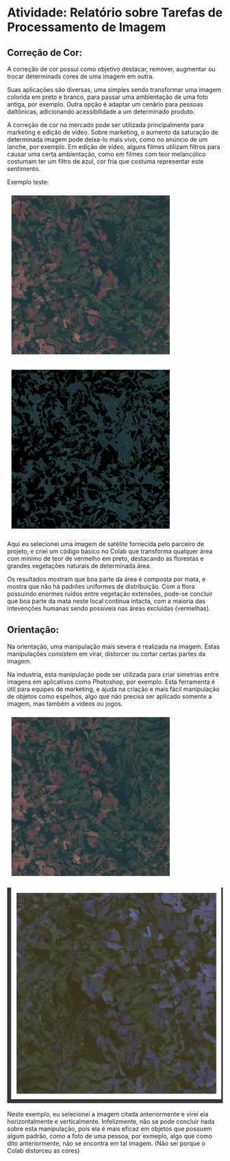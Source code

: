 # Atividade: Relatório sobre Tarefas de Processamento de Imagem

## Correção de Cor:

A correção de cor possui como objetivo destacar, remover, augmentar ou trocar determinads cores de uma imagem em outra.

Suas aplicações são diversas, uma simples sendo transformar uma imagem colorida em preto e branco, para passar uma ambientação de uma foto antiga, por exemplo. Outra opção é adaptar um cenário para pessoas daltônicas, adicionando acessibilidade a um determinado produto.

A correção de cor no mercado pode ser utilizada principalmente para marketing e edição de vídeo. Sobre marketing, o aumento da saturação de determinada imagem pode deixa-lo mais vivo, como no anúncio de um lanche, por exemplo. Em edição de vídeo, alguns filmes utilizam filtros para causar uma certa ambientação, como em filmes com teor melancólico costumam ter um filtro de azul, cor fria que costuma representar este sentimento.

Exemplo teste:

![alt text](image.png)

![alt text](image-1.png)

Aqui eu selecionei uma imagem de satélite fornecida pelo parceiro de projeto, e criei um código básico no Colab que transforma qualquer área com mínimo de teor de vermelho em preto, destacando as florestas e grandes vegetações naturais de determinada área.

Os resultados mostram que boa parte da área é composta por mata, e mostra que não há padrões uniformes de distribuição. Com a flora possuindo enormes ruídos entre vegetação extensões, pode-se concluir que boa parte da mata neste local continua intacta, com a maioria das intevenções humanas sendo possíveis nas áreas excluídas (vermelhas).

## Orientação:

Na orientação, uma manipulação mais severa é realizada na imagem. Estas manipulações consistem em virar, distorcer ou cortar certas partes da imagem.

Na industria, esta manipulação pode ser utilizada para criar simetrias entre imagens em aplicativos como Photoshop, por exemplo. Esta ferramenta é útil para equipes de marketing, e ajuda na criação e mais fácil manipulação de objetos como espelhos, algo que não precisa ser aplicado somente a imagem, mas também a vídeos ou jogos.

![alt text](image.png)

![alt text](image-2.png)

Neste exemplo, eu selecionei a imagem citada anteriormente e virei ela horizontalmente e verticalmente. Infelizmente, não se pode concluir nada sobre esta manipulação, pois ela é mais eficaz em objetos que possuem algum padrão, como a foto de uma pessoa, por exmeplo, algo que como dito anteriormente, não se encontra em tal imagem. (Não sei porque o Colab distorceu as cores)